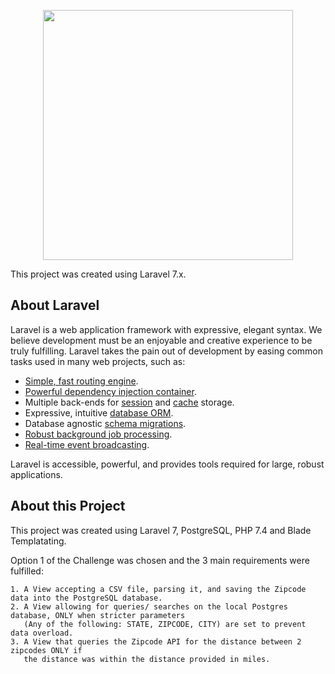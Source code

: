 <p align="center"><a href="https://laravel.com" target="_blank"><img src="https://raw.githubusercontent.com/laravel/art/master/logo-lockup/5%20SVG/2%20CMYK/1%20Full%20Color/laravel-logolockup-cmyk-red.svg" width="400"></a></p>

This project was created using Laravel 7.x.

## About Laravel

Laravel is a web application framework with expressive, elegant syntax. We believe development must be an enjoyable and creative experience to be truly fulfilling. Laravel takes the pain out of development by easing common tasks used in many web projects, such as:

- [Simple, fast routing engine](https://laravel.com/docs/routing).
- [Powerful dependency injection container](https://laravel.com/docs/container).
- Multiple back-ends for [session](https://laravel.com/docs/session) and [cache](https://laravel.com/docs/cache) storage.
- Expressive, intuitive [database ORM](https://laravel.com/docs/eloquent).
- Database agnostic [schema migrations](https://laravel.com/docs/migrations).
- [Robust background job processing](https://laravel.com/docs/queues).
- [Real-time event broadcasting](https://laravel.com/docs/broadcasting).

Laravel is accessible, powerful, and provides tools required for large, robust applications.

## About this Project
This project was created using Laravel 7, PostgreSQL, PHP 7.4 and Blade Templatating. 

Option 1 of the Challenge was chosen and the 3 main requirements were fulfilled:

    1. A View accepting a CSV file, parsing it, and saving the Zipcode data into the PostgreSQL database.
    2. A View allowing for queries/ searches on the local Postgres database, ONLY when stricter parameters 
       (Any of the following: STATE, ZIPCODE, CITY) are set to prevent data overload.
    3. A View that queries the Zipcode API for the distance between 2 zipcodes ONLY if 
       the distance was within the distance provided in miles.
    

